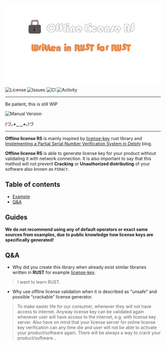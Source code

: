 ![Offline License RS](docs/image_without_background.png)

![License](https://img.shields.io/github/license/Derghust/offline_license_rs)
![Issues](https://img.shields.io/github/issues/Derghust/offline_license_rs)
![CI](https://img.shields.io/github/workflow/status/Derghust/offline_license_rs/Continuous%20integration/dev)
![Activity](https://img.shields.io/github/commit-activity/m/Derghust/offline_license_rs/dev)

---

Be patient, this is still WIP

![Manual Version](https://img.shields.io/badge/version-v0.1.0-4F4FFF)

(づ｡◕‿‿◕｡)づ

---

**Offline license RS** is mainly inspired by [license-key](https://github.com/patriksvensson/license-key) rust library 
and [Implementing a Partial Serial Number Verification System in Delphi](https://www.brandonstaggs.com/2007/07/26/implementing-a-partial-serial-number-verification-system-in-delphi/)
blog.

**Offline license RS** is able to generate license key for your product without validating
it with network connection. It is also important to say that this method will not 
prevent **Cracking** or **Unauthorized distributing** of your software also known as `PIRACY`.

## Table of contents

- [Example](#example)
- [Q&A](#q&a)

## Guides

**We do not recommend using any of default operators or exact same sources from examples, due to public knowledge how 
license keys are specifically generated!**

## Q&A

- Why did you create this library when already exist similar libraries written in **RUST** for example
[license-key](https://github.com/patriksvensson/license-key).

> I want to learn RUST.

- Why use offline license validation when it is described as "unsafe" and possible "crackable" license generator.

> To make easier life for our consumer, whenever they will not have access to internet. Anyway
> license key can be validated again whenever user will have access to the internet, e.g. with
> license key server. Also have on mind that your license server for online license key
> verification can any time die and user will not be able to activate your product/software
> again. There will be always a way to crack your product/software...
